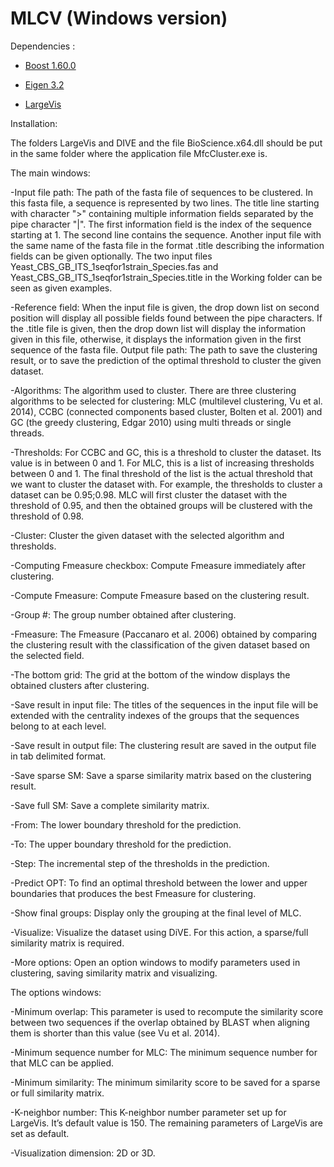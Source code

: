 # MLCV (Windows version)


Dependencies : 

- [Boost 1.60.0](http://www.boost.org/users/history/version_1_60_0.html)

- [Eigen 3.2](http://eigen.tuxfamily.org/dox-3.2/)

- [LargeVis](https://github.com/lferry007/LargeVis) 

Installation:

The folders LargeVis and DIVE and the file BioScience.x64.dll should be put in the same folder where the application file MfcCluster.exe is.	

The main windows:

-Input file path: The path of the fasta file of sequences to be clustered. In this fasta file, a sequence is represented by two lines. The title line starting with character ">" containing multiple information fields separated by the pipe character "|". The first information field is the index of the sequence starting at 1. The second line contains the sequence. Another input file with the same name of the fasta file in the format .title describing the information fields can be given optionally. The two input files Yeast_CBS_GB_ITS_1seqfor1strain_Species.fas and Yeast_CBS_GB_ITS_1seqfor1strain_Species.title in the Working folder can be seen as given examples.

-Reference field: When the input file is given, the drop down list on second position will display all possible fields found between the pipe characters. If the .title file is given, then the drop down list will display the information given in this file, otherwise, it displays the information given in the first sequence of the fasta file.
Output file path: The path to save the clustering result, or to save the prediction of the optimal threshold to cluster the given dataset.

-Algorithms: The algorithm used to cluster. There are three clustering algorithms to be selected for clustering: MLC (multilevel clustering, Vu et al. 2014), CCBC (connected components based cluster, Bolten et al. 2001) and GC (the greedy clustering, Edgar 2010) using multi threads or single threads.

-Thresholds: For CCBC and GC, this is a threshold to cluster the dataset. Its value is in between 0 and 1. For MLC, this is a list of increasing thresholds between 0 and 1. The final threshold of the list is the actual threshold that we want to cluster the dataset with. For example, the thresholds to cluster a dataset can be 0.95;0.98. MLC will first cluster the dataset with the threshold of 0.95, and then the obtained groups will be clustered with the threshold of 0.98.

-Cluster: Cluster the given dataset with the selected algorithm and thresholds. 

-Computing Fmeasure checkbox: Compute Fmeasure  immediately after clustering.

-Compute Fmeasure: Compute Fmeasure based on the clustering result.

-Group #: The group number obtained after clustering.

-Fmeasure: The Fmeasure (Paccanaro et al. 2006) obtained by comparing the clustering result with the classification of the given dataset based on the selected field.

-The bottom grid: The grid at the bottom of the window displays the obtained clusters after clustering.

-Save result in input file: The titles of the sequences in the input file will be extended with the centrality indexes of the groups that the sequences belong to at each level.

-Save result in output file: The clustering result are saved in the output file in tab delimited format.

-Save sparse SM: Save a sparse similarity matrix based on the clustering result.

-Save full SM: Save a complete similarity matrix.

-From: The lower boundary threshold for the prediction. 

-To: The upper boundary threshold for the prediction.

-Step: The incremental step of the thresholds in the prediction.

-Predict OPT: To find an optimal threshold between the lower and upper boundaries that produces the best Fmeasure for clustering.

-Show final groups: Display only the grouping at the final level of MLC.

-Visualize: Visualize the dataset using DiVE. For this action, a sparse/full similarity matrix is required.

-More options: Open an option windows to modify parameters used in clustering, saving similarity matrix and visualizing.

The options windows:

-Minimum overlap: This parameter is used to recompute the similarity score between two sequences if the overlap obtained by BLAST when aligning them is shorter than this value (see Vu et al. 2014).

-Minimum sequence number for MLC: The minimum sequence number for that MLC can be applied.

-Minimum similarity: The minimum similarity score to be saved for a sparse or full similarity matrix. 

-K-neighbor number: This K-neighbor number parameter set up for LargeVis. It’s default value is 150. The remaining parameters of LargeVis are set as default.

-Visualization dimension: 2D or 3D.




